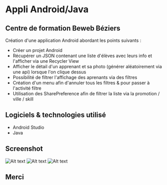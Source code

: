 # Appli Android/Java

Centre de formation Beweb Béziers
---
Création d'une application Android abordant les points suivants :
- Créer un projet Android
- Récupérer un JSON contenant une liste d'élèves avec leurs info et l'afficher via une Recycler View
- Afficher le détail d'un apprenant et sa photo (générer aléatoirement via une api) lorsque l'on clique dessus
- Possibilité de filtrer l'affichage des aprenants via des filtres
- Création d'un menu afin d'annuler tous les filtres & pour passer à l'activité filtre
- Utilisation des SharePreference afin de filtrer la liste via la promotion / ville / skill

## Logiciels & technologies utilisé
- Android Studio
- Java

## Screenshot

![Alt text](http://www.alicegabbana.com/screenshot/android.png "Liste des apprenants")
![Alt text](http://www.alicegabbana.com/screenshot/android.png "Menu")
![Alt text](http://www.alicegabbana.com/screenshot/android.png "Filtres")

## Merci
